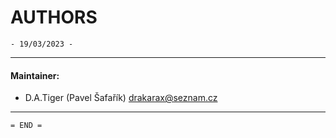 # AUTHORS
    - 19/03/2023 -

---    
    
#### Maintainer:
- D.A.Tiger (Pavel Šafařík) <drakarax@seznam.cz>
    

---

    = END =


